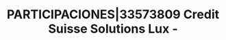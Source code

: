 ---
layout: asset
title: PARTICIPACIONES|33573809 Credit Suisse Solutions Lux -
isin: LU0861833662
---